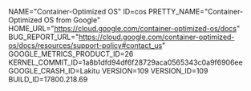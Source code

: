 NAME="Container-Optimized OS"
ID=cos
PRETTY_NAME="Container-Optimized OS from Google"
HOME_URL="https://cloud.google.com/container-optimized-os/docs"
BUG_REPORT_URL="https://cloud.google.com/container-optimized-os/docs/resources/support-policy#contact_us"
GOOGLE_METRICS_PRODUCT_ID=26
KERNEL_COMMIT_ID=1a8b1dfd94df6f28729aca0565343c0a9f6906ee
GOOGLE_CRASH_ID=Lakitu
VERSION=109
VERSION_ID=109
BUILD_ID=17800.218.69